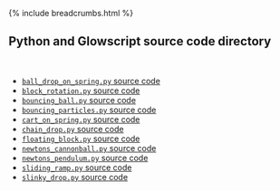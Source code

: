 {% include breadcrumbs.html %}

## Python and Glowscript source code directory
<div class="header_line"><br/></div>

- [`ball_drop_on_spring.py` source code](ball_drop_on_spring.py)
- [`block_rotation.py` source code](block_rotation.py)
- [`bouncing_ball.py` source code](bouncing_ball.py)
- [`bouncing_particles.py` source code](bouncing_particles.py)
- [`cart_on_spring.py` source code](cart_on_spring.py)
- [`chain_drop.py` source code](chain_drop.py)
- [`floating_block.py` source code](floating_block.py)
- [`newtons_cannonball.py` source code](newtons_cannonball.py)
- [`newtons_pendulum.py` source code](newtons_pendulum.py)
- [`sliding_ramp.py` source code](sliding_ramp.py)
- [`slinky_drop.py` source code](slinky_drop.py)


